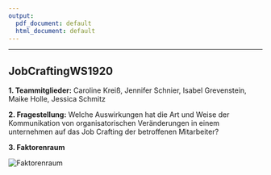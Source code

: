 ```yaml
---
output:
  pdf_document: default
  html_document: default
---
```

---
## JobCraftingWS1920



**1. Teammitglieder:** Caroline Kreiß, Jennifer Schnier, Isabel Grevenstein, Maike Holle, Jessica Schmitz

**2. Fragestellung:** Welche Auswirkungen hat die Art und Weise der Kommunikation von organisatorischen Veränderungen in einem unternehmen auf das Job Crafting der betroffenen Mitarbeiter?

**3. Faktorenraum**

![Faktorenraum](images/Faktorenraum)
